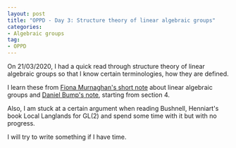 ```yaml
---
layout: post
title: "OPPD - Day 3: Structure theory of linear algebraic groups"
categories: 
- Algebraic groups
tag: 
- OPPD
---
```


On 21/03/2020, I had a quick read through structure theory of linear algebraic groups
so that I know certain terminologies, how they are defined. 

I learn these from [Fiona Murnaghan's short note](http://www.math.toronto.edu/murnaghan/courses/algp.pdf)
about linear algebraic groups and [Daniel Bump's note](http://sporadic.stanford.edu/bump/math263/hecke.pdf),
starting from section 4. 

Also, I am stuck at a certain argument when reading Bushnell, Henniart's book 
Local Langlands for GL(2) and spend some time with it but with no 
progress. 

I will try to write something if I have time. 